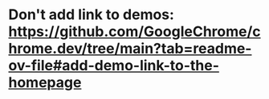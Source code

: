 # Don't add link to demos: https://github.com/GoogleChrome/chrome.dev/tree/main?tab=readme-ov-file#add-demo-link-to-the-homepage